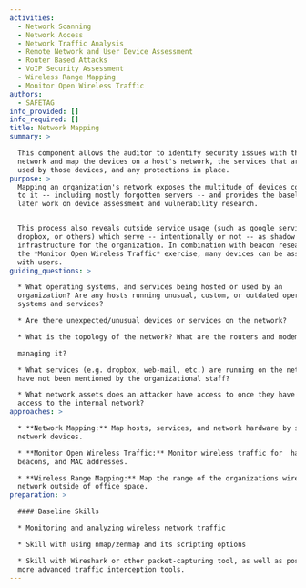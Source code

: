 ```yaml
---
activities:
  - Network Scanning
  - Network Access
  - Network Traffic Analysis
  - Remote Network and User Device Assessment
  - Router Based Attacks
  - VoIP Security Assessment
  - Wireless Range Mapping
  - Monitor Open Wireless Traffic
authors:
  - SAFETAG
info_provided: []
info_required: []
title: Network Mapping
summary: >

  This component allows the auditor to identify security issues with the host's
  network and map the devices on a host's network, the services that are being
  used by those devices, and any protections in place.
purpose: >
  Mapping an organization's network exposes the multitude of devices connected
  to it -- including mostly forgotten servers -- and provides the baseline for
  later work on device assessment and vulnerability research.


  This process also reveals outside service usage (such as google services,
  dropbox, or others) which serve -- intentionally or not -- as shadow
  infrastructure for the organization. In combination with beacon research from
  the *Monitor Open Wireless Traffic* exercise, many devices can be associated
  with users.
guiding_questions: >

  * What operating systems, and services being hosted or used by an
  organization? Are any hosts running unusual, custom, or outdated operating
  systems and services?

  * Are there unexpected/unusual devices or services on the network?

  * What is the topology of the network? What are the routers and modems 

  managing it?

  * What services (e.g. dropbox, web-mail, etc.) are running on the network that
  have not been mentioned by the organizational staff?

  * What network assets does an attacker have access to once they have gained
  access to the internal network?
approaches: >

  * **Network Mapping:** Map hosts, services, and network hardware by scanning
  network devices.

  * **Monitor Open Wireless Traffic:** Monitor wireless traffic for  handshakes,
  beacons, and MAC addresses.

  * **Wireless Range Mapping:** Map the range of the organizations wireless
  network outside of office space.
preparation: >

  #### Baseline Skills

  * Monitoring and analyzing wireless network traffic

  * Skill with using nmap/zenmap and its scripting options

  * Skill with Wireshark or other packet-capturing tool, as well as possibly
  more advanced traffic interception tools.
---
```


